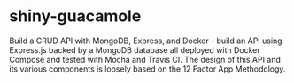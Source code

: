 # shiny-guacamole
Build a CRUD API with MongoDB, Express, and Docker - build an API using Express.js backed by a MongoDB database all deployed with Docker Compose and tested with Mocha and Travis CI. The design of this API and its various components is loosely based on the 12 Factor App Methodology.
